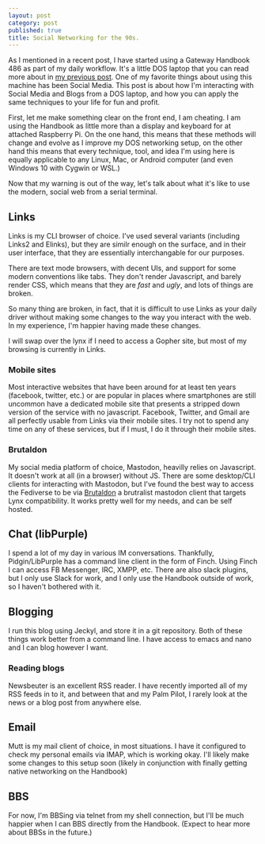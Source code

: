 ```yaml
---
layout: post
category: post
published: true
title: Social Networking for the 90s.
---
```


As I mentioned in a recent post, I have started using a Gateway Handbook 486 as part of my daily workflow. It's a little DOS laptop that you can read more about in [my previous post](http://ajroach42.com/blogging-at-19200-baud/). One of my favorite things about using this machine has been Social Media. This post is about how I'm interacting with Social Media and Blogs from a DOS laptop, and how you can apply the same techniques to your life for fun and profit.

First, let me make something clear on the front end, I am cheating. I am using the Handbook as little more than a display and keyboard for at attached Raspberry Pi. On the one hand, this means that these methods will change and evolve as I improve my DOS networking setup, on the other hand this means that every technique, tool, and idea I'm using here is equally applicable to any Linux, Mac, or Android computer (and even Windows 10 with Cygwin or WSL.) 

Now that my warning is out of the way, let's talk about what it's like to use the modern, social web from a serial terminal. 

## Links

Links is my CLI browser of choice. I've used several variants (including Links2 and Elinks), but they are similr enough on the surface, and in their user interface, that they are essentially interchangable for our purposes. 

There are text mode browsers, with decent UIs, and support for some modern conventions like tabs. They don't render Javascript, and barely render CSS, which means that they are *fast* and *ugly*, and lots of things are broken. 

So many thing are broken, in fact, that it is difficult to use Links as your daily driver without making some changes to the way you interact with the web. In my experience, I'm happier having made these changes. 

I will swap over the lynx if I need to access a Gopher site, but most of my browsing is currently in Links. 

### Mobile sites 

Most interactive websites that have been around for at least ten years (facebook, twitter, etc.) or are popular in places where smartphones are still uncommon have a dedicated mobile site that presents a stripped down version of the service with no javascript. Facebook, Twitter, and Gmail are all perfectly usable from Links via their mobile sites. I try not to spend any time on any of these services, but if I must, I do it through their mobile sites. 

### Brutaldon 

My social media platform of choice, Mastodon, heavilly relies on Javascript. It doesn't work at all (in a browser) without JS. There are some desktop/CLI clients for interacting with Mastodon, but I've found the best way to access the Fediverse to be via [Brutaldon](https://brutaldon.online) a brutralist mastodon client that targets Lynx compatibility. It works pretty well for my needs, and can be self hosted. 

## Chat (libPurple) 

I spend a lot of my day in various IM conversations. Thankfully, Pidgin/LibPurple has a command line client in the form of Finch. Using Finch I can access FB Messenger, IRC, XMPP, etc. There are also slack plugins, but I only use Slack for work, and I only use the Handbook outside of work, so I haven't bothered with it. 

## Blogging 

I run this blog using Jeckyl, and store it in a git repository. Both of these things work better from a command line. I have access to emacs and nano and I can blog however I want. 

### Reading blogs 

Newsbeuter is an excellent RSS reader. I have recently imported all of my RSS feeds in to it, and between that and my Palm Pilot, I rarely look at the news or a blog post from anywhere else. 

## Email

Mutt is my mail client of choice, in most situations. I have it configured to check my personal emails via IMAP, which is working okay. I'll likely make some changes to this setup soon (likely in conjunction with finally getting native networking on the Handbook) 

## BBS

For now, I'm BBSing via telnet from my shell connection, but I'll be much happier when I can BBS directly from the Handbook. (Expect to hear more about BBSs in the future.)
